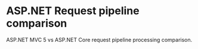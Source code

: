 # ASP.NET Request pipeline comparison
ASP.NET MVC 5 vs ASP.NET Core request pipeline processing comparison.
